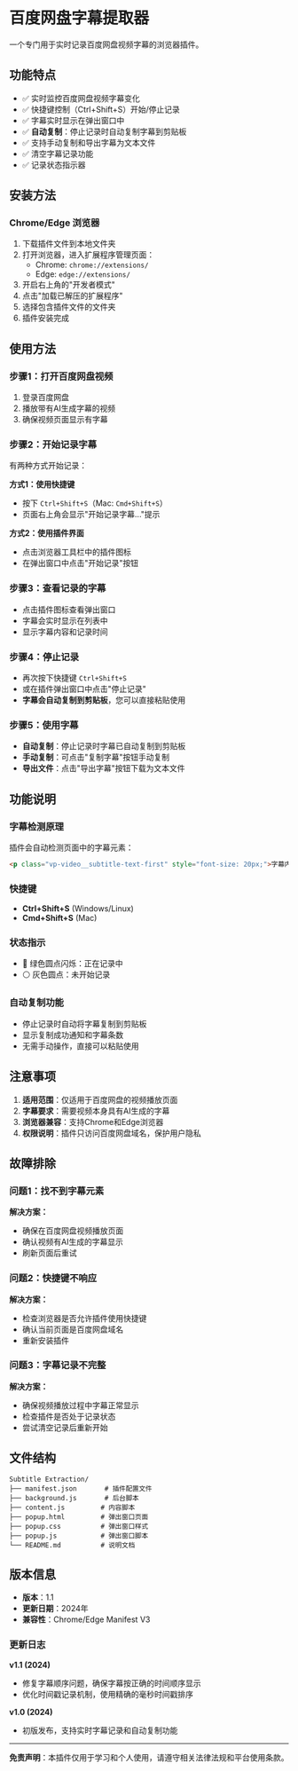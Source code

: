 # 百度网盘字幕提取器

一个专门用于实时记录百度网盘视频字幕的浏览器插件。

## 功能特点

- ✅ 实时监控百度网盘视频字幕变化
- ✅ 快捷键控制（Ctrl+Shift+S）开始/停止记录
- ✅ 字幕实时显示在弹出窗口中
- ✅ **自动复制**：停止记录时自动复制字幕到剪贴板
- ✅ 支持手动复制和导出字幕为文本文件
- ✅ 清空字幕记录功能
- ✅ 记录状态指示器

## 安装方法

### Chrome/Edge 浏览器

1. 下载插件文件到本地文件夹
2. 打开浏览器，进入扩展程序管理页面：
   - Chrome: `chrome://extensions/`
   - Edge: `edge://extensions/`
3. 开启右上角的"开发者模式"
4. 点击"加载已解压的扩展程序"
5. 选择包含插件文件的文件夹
6. 插件安装完成

## 使用方法

### 步骤1：打开百度网盘视频
1. 登录百度网盘
2. 播放带有AI生成字幕的视频
3. 确保视频页面显示有字幕

### 步骤2：开始记录字幕
有两种方式开始记录：

**方式1：使用快捷键**
- 按下 `Ctrl+Shift+S`（Mac: `Cmd+Shift+S`）
- 页面右上角会显示"开始记录字幕..."提示

**方式2：使用插件界面**
- 点击浏览器工具栏中的插件图标
- 在弹出窗口中点击"开始记录"按钮

### 步骤3：查看记录的字幕
- 点击插件图标查看弹出窗口
- 字幕会实时显示在列表中
- 显示字幕内容和记录时间

### 步骤4：停止记录
- 再次按下快捷键 `Ctrl+Shift+S`
- 或在插件弹出窗口中点击"停止记录"
- **字幕会自动复制到剪贴板**，您可以直接粘贴使用

### 步骤5：使用字幕
- **自动复制**：停止记录时字幕已自动复制到剪贴板
- **手动复制**：可点击"复制字幕"按钮手动复制
- **导出文件**：点击"导出字幕"按钮下载为文本文件

## 功能说明

### 字幕检测原理
插件会自动检测页面中的字幕元素：
```html
<p class="vp-video__subtitle-text-first" style="font-size: 20px;">字幕内容</p>
```

### 快捷键
- **Ctrl+Shift+S** (Windows/Linux)
- **Cmd+Shift+S** (Mac)

### 状态指示
- 🔴 绿色圆点闪烁：正在记录中
- ⚪ 灰色圆点：未开始记录

### 自动复制功能
- 停止记录时自动将字幕复制到剪贴板
- 显示复制成功通知和字幕条数
- 无需手动操作，直接可以粘贴使用

## 注意事项

1. **适用范围**：仅适用于百度网盘的视频播放页面
2. **字幕要求**：需要视频本身具有AI生成的字幕
3. **浏览器兼容**：支持Chrome和Edge浏览器
4. **权限说明**：插件只访问百度网盘域名，保护用户隐私

## 故障排除

### 问题1：找不到字幕元素
**解决方案：**
- 确保在百度网盘视频播放页面
- 确认视频有AI生成的字幕显示
- 刷新页面后重试

### 问题2：快捷键不响应
**解决方案：**
- 检查浏览器是否允许插件使用快捷键
- 确认当前页面是百度网盘域名
- 重新安装插件

### 问题3：字幕记录不完整
**解决方案：**
- 确保视频播放过程中字幕正常显示
- 检查插件是否处于记录状态
- 尝试清空记录后重新开始

## 文件结构

```
Subtitle Extraction/
├── manifest.json       # 插件配置文件
├── background.js       # 后台脚本
├── content.js         # 内容脚本
├── popup.html         # 弹出窗口页面
├── popup.css          # 弹出窗口样式
├── popup.js           # 弹出窗口脚本
└── README.md          # 说明文档
```

## 版本信息

- **版本**：1.1
- **更新日期**：2024年
- **兼容性**：Chrome/Edge Manifest V3

### 更新日志

**v1.1 (2024)**
- 修复字幕顺序问题，确保字幕按正确的时间顺序显示
- 优化时间戳记录机制，使用精确的毫秒时间戳排序

**v1.0 (2024)**
- 初版发布，支持实时字幕记录和自动复制功能

---

**免责声明**：本插件仅用于学习和个人使用，请遵守相关法律法规和平台使用条款。 